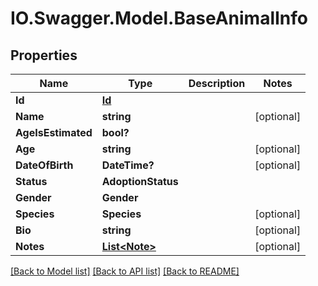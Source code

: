 # IO.Swagger.Model.BaseAnimalInfo
## Properties

Name | Type | Description | Notes
------------ | ------------- | ------------- | -------------
**Id** | [**Id**](Id.md) |  | 
**Name** | **string** |  | [optional] 
**AgeIsEstimated** | **bool?** |  | 
**Age** | **string** |  | [optional] 
**DateOfBirth** | **DateTime?** |  | [optional] 
**Status** | **AdoptionStatus** |  | 
**Gender** | **Gender** |  | 
**Species** | **Species** |  | [optional] 
**Bio** | **string** |  | [optional] 
**Notes** | [**List&lt;Note&gt;**](Note.md) |  | [optional] 

[[Back to Model list]](../README.md#documentation-for-models) [[Back to API list]](../README.md#documentation-for-api-endpoints) [[Back to README]](../README.md)

